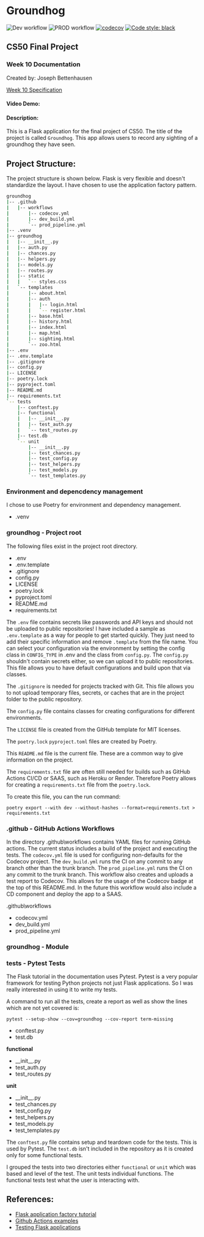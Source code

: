 # Groundhog

![Dev workflow](https://github.com/jbettenh/groundhog/actions/workflows/dev_build.yml/badge.svg)
![PROD workflow](https://github.com/jbettenh/groundhog/actions/workflows/prod_pipeline.yml/badge.svg)
[![codecov](https://codecov.io/github/jbettenh/groundhog/branch/trunk/graph/badge.svg?token=F6F4DKBV5C)](https://codecov.io/github/jbettenh/groundhog)
[![Code style: black](https://img.shields.io/badge/code%20style-black-000000.svg)](https://github.com/psf/black)

## CS50 Final Project

### Week 10 Documentation

Created by: Joseph Bettenhausen

[Week 10 Specification](https://cs50.harvard.edu/x/2022/project/)

#### Video Demo:

#### Description:

This is a Flask application for the final project of CS50. The title of the project is called `Groundhog`. This app allows users to record any sighting of a groundhog they have seen.

## Project Structure:

The project structure is shown below. Flask is very flexible and doesn't standardize the layout. I have chosen to use the application factory pattern.

```bash
groundhog
|-- .github
|   |-- workflows
|       |-- codecov.yml
|       |-- dev_build.yml
|       `-- prod_pipeline.yml
|-- .venv
|-- groundhog
|   |-- __init__.py
|   |-- auth.py
|   |-- chances.py
|   |-- helpers.py
|   |-- models.py
|   |-- routes.py
|   |-- static
|   |   `-- styles.css
|   `-- templates
|       |-- about.html
|       |-- auth
|       |   |-- login.html
|       |   `-- register.html
|       |-- base.html
|       |-- history.html
|       |-- index.html
|       |-- map.html
|       |-- sighting.html
|       `-- zoo.html
|-- .env
|-- .env.template
|-- .gitignore
|-- config.py
|-- LICENSE
|-- poetry.lock
|-- pyproject.toml
|-- README.md
|-- requirements.txt
`-- tests
    |-- conftest.py
    |-- functional
    |   |-- __init__.py
    |   |-- test_auth.py
    |   `-- test_routes.py
    |-- test.db
    `-- unit
        |-- __init__.py
        |-- test_chances.py
        |-- test_config.py
        |-- test_helpers.py
        |-- test_models.py
        `-- test_templates.py
```

### Environment and depencdency management

I chose to use Poetry for environment and dependency management.

- .venv

### groundhog - Project root

The following files exist in the project root directory.

- .env
- .env.template
- .gitignore
- config.py
- LICENSE
- poetry.lock
- pyproject.toml
- README.md
- requirements.txt

The `.env` file contains secrets like passwords and API keys and should not be uploaded to public repositories! I have included a sample as `.env.template` as a way for people to get started quickly. They just need to add their specific information and remove `.template` from the file name. You can select your configuration via the environment by setting the config class in `CONFIG_TYPE` in .env and the class from `config.py`. The `config.py` shouldn't contain secrets either, so we can upload it to public repositories. This file allows you to have default configurations and build upon that via classes.

The `.gitignore` is needed for projects tracked with Git. This file allows you to not upload temporary files, secrets, or caches that are in the project folder to the public repository.

The `config.py` file contains classes for creating configurations for different environments.

The `LICENSE` file is created from the GitHub template for MIT licenses.

The `poetry.lock` `pyproject.toml` files are created by Poetry.

This `README.md` file is the current file. These are a common way to give information on the project.

The `requirements.txt` file are often still needed for builds such as GitHub Actions CI/CD or SAAS, such as Heroku or Render. Therefore Poetry allows for creating a `requirements.txt` file from the `poetry.lock`.

To create this file, you can the run command:

```
poetry export --with dev --without-hashes --format=requirements.txt > requirements.txt
```

### .github - GitHub Actions Workflows

In the directory .github\workflows contains YAML files for running GitHub actions. The current status includes a build of the project and executing the tests. The `codecov.yml` file is used for configuring non-defaults for the Codecov project. The `dev_build.yml` runs the CI on any commit to any branch other than the trunk branch. The `prod_pipeline.yml` runs the CI on any commit to the trunk branch. This workflow also creates and uploads a test report to Codecov. This allows for the usage of the Codecov badge at the top of this README.md. In the future this workflow would also include a CD component and deploy the app to a SAAS.

.github\workflows

- codecov.yml
- dev_build.yml
- prod_pipeline.yml

### groundhog - Module

### tests - Pytest Tests

The Flask tutorial in the documentation uses Pytest. Pytest is a very popular framework for testing Python projects not just Flask applications. So I was really interested in using it to write my tests.

A command to run all the tests, create a report as well as show the lines which are not yet covered is:

```
pytest --setup-show --cov=groundhog --cov-report term-missing
```

- conftest.py
- test.db

**functional**

- \_\_init\_\_.py
- test_auth.py
- test_routes.py

**unit**

- \_\_init\_\_.py
- test_chances.py
- test_config.py
- test_helpers.py
- test_models.py
- test_templates.py

The `conftest.py` file contains setup and teardown code for the tests. This is used by Pytest. The `test.db` isn't included in the repository as it is created only for some functional tests.

I grouped the tests into two directories either `functional` or `unit` which was based and level of the test. The unit tests individual functions. The functional tests test what the user is interacting with.

## References:

- [Flask application factory tutorial](https://flask.palletsprojects.com/en/2.2.x/tutorial/factory/)
- [Github Actions examples](https://github.com/mgrum/flask-example-cicd/blob/main/.github/workflows/README.md)
- [Testing Flask applications](https://testdriven.io/blog/flask-pytest/)

